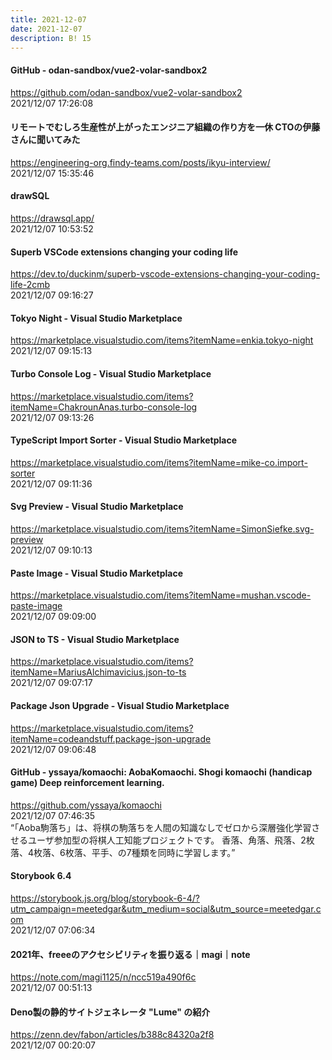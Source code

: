 ```yaml
---
title: 2021-12-07
date: 2021-12-07
description: B! 15
---
```


#### GitHub - odan-sandbox/vue2-volar-sandbox2
https://github.com/odan-sandbox/vue2-volar-sandbox2<br>
2021/12/07 17:26:08<br>


#### リモートでむしろ生産性が上がったエンジニア組織の作り方を一休 CTOの伊藤さんに聞いてみた
https://engineering-org.findy-teams.com/posts/ikyu-interview/<br>
2021/12/07 15:35:46<br>


#### drawSQL
https://drawsql.app/<br>
2021/12/07 10:53:52<br>


#### Superb VSCode extensions changing your coding life
https://dev.to/duckinm/superb-vscode-extensions-changing-your-coding-life-2cmb<br>
2021/12/07 09:16:27<br>


#### Tokyo Night - Visual Studio Marketplace
https://marketplace.visualstudio.com/items?itemName=enkia.tokyo-night<br>
2021/12/07 09:15:13<br>


#### Turbo Console Log - Visual Studio Marketplace
https://marketplace.visualstudio.com/items?itemName=ChakrounAnas.turbo-console-log<br>
2021/12/07 09:13:26<br>


#### TypeScript Import Sorter - Visual Studio Marketplace
https://marketplace.visualstudio.com/items?itemName=mike-co.import-sorter<br>
2021/12/07 09:11:36<br>


#### Svg Preview - Visual Studio Marketplace
https://marketplace.visualstudio.com/items?itemName=SimonSiefke.svg-preview<br>
2021/12/07 09:10:13<br>


#### 	    Paste Image - Visual Studio Marketplace
https://marketplace.visualstudio.com/items?itemName=mushan.vscode-paste-image<br>
2021/12/07 09:09:00<br>


#### JSON to TS - Visual Studio Marketplace
https://marketplace.visualstudio.com/items?itemName=MariusAlchimavicius.json-to-ts<br>
2021/12/07 09:07:17<br>


#### Package Json Upgrade - Visual Studio Marketplace
https://marketplace.visualstudio.com/items?itemName=codeandstuff.package-json-upgrade<br>
2021/12/07 09:06:48<br>


#### GitHub - yssaya/komaochi: AobaKomaochi. Shogi komaochi (handicap game) Deep reinforcement learning.
https://github.com/yssaya/komaochi<br>
2021/12/07 07:46:35<br>
“「Aoba駒落ち」は、将棋の駒落ちを人間の知識なしでゼロから深層強化学習させるユーザ参加型の将棋人工知能プロジェクトです。 香落、角落、飛落、2枚落、4枚落、6枚落、平手、の7種類を同時に学習します。”


#### Storybook 6.4
https://storybook.js.org/blog/storybook-6-4/?utm_campaign=meetedgar&utm_medium=social&utm_source=meetedgar.com<br>
2021/12/07 07:06:34<br>


#### 2021年、freeeのアクセシビリティを振り返る｜magi｜note
https://note.com/magi1125/n/ncc519a490f6c<br>
2021/12/07 00:51:13<br>


#### Deno製の静的サイトジェネレータ "Lume" の紹介
https://zenn.dev/fabon/articles/b388c84320a2f8<br>
2021/12/07 00:20:07<br>


